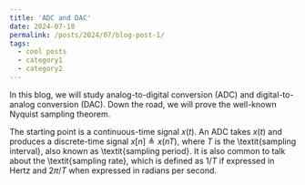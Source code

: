 ```yaml
---
title: 'ADC and DAC'
date: 2024-07-18
permalink: /posts/2024/07/blog-post-1/
tags:
  - cool posts
  - category1
  - category2
---
```


In this blog, we will study analog-to-digital conversion (ADC) and
digital-to-analog conversion (DAC). Down the road, we will prove the well-known
Nyquist sampling theorem. 

The starting point is a continuous-time signal $x(t)$. An ADC takes $x(t)$ and
produces a discrete-time signal $x[n]\triangleq x(nT)$, where $T$ is the
\textit{sampling interval}, also known as \textit{sampling period}. It is also
common to talk about the \textit{sampling rate}, which is defined as $1/T$ if
expressed in Hertz and $2\pi/T$ when expressed in radians per second.

<!-- Headings are cool
======

You can have many headings
======

Aren't headings cool?
------ -->